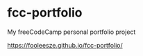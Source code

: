 # fcc-portfolio
My freeCodeCamp personal portfolio project

https://fooleesze.github.io/fcc-portfolio/
